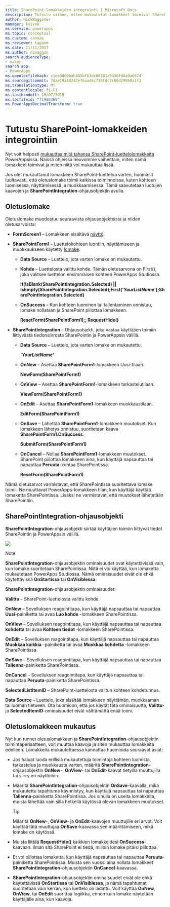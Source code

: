 ```yaml
---
title: SharePoint-lomakkeiden integrointi | Microsoft Docs
description: Tutustu siihen, miten mukautetut lomakkeet toimivat SharePointissa
author: NickWaggoner
manager: kvivek
ms.service: powerapps
ms.topic: conceptual
ms.custom: canvas
ms.reviewer: tapanm
ms.date: 11/11/2017
ms.author: niwaggon
search.audienceType:
- maker
search.app:
- PowerApps
ms.openlocfilehash: c1ee3d00bab865bf63dc06181a9430fd0a9a6674
ms.sourcegitcommit: 7dae19a44247ef6aad4c718fdc7c68d298b0a1f3
ms.translationtype: MT
ms.contentlocale: fi-FI
ms.lasthandoff: 10/07/2019
ms.locfileid: "71988369"
ms.PowerAppsDecimalTransform: true
---
```

# <a name="understand-sharepoint-forms-integration"></a>Tutustu SharePoint-lomakkeiden integrointiin
Nyt voit helposti [mukauttaa mitä tahansa SharePoint-luettelolomakkeita](customize-list-form.md) PowerAppsissa. Näissä ohjeissa neuvomme vaiheittain, miten nämä lomakkeet toimivat ja miten niitä voi mukauttaa lisää.

Jos olet mukauttanut lomakkeen SharePoint-luetteloa varten, huomasit luultavasti, että oletuslomake toimii kaikissa toiminnoissa, kuten kohteen luomisessa, näyttämisessä ja muokkaamisessa. Tämä saavutetaan luotujen kaavojen ja **SharePointIntegration**-ohjausobjektin avulla.

## <a name="understand-the-default-generated-form"></a>Oletuslomake

Oletuslomake muodostuu seuraavista ohjausobjekteista ja niiden oletusarvoista:

* **FormScreen1** – Lomakkeen sisältävä [näyttö](controls/control-screen.md).

* **SharePointForm1** – Luettelokohteen luontiin, näyttämiseen ja muokkaukseen käytetty [lomake](working-with-forms.md).

    * **Data Source** – Luettelo, jota varten lomake on mukautettu.

    * **Kohde** – Luettelosta valittu kohde. Tämän oletusarvona on First(), joka valitsee luettelon ensimmäisen kohteen PowerApps Studiossa.

        **If(IsBlank(SharePointIntegration.Selected) || IsEmpty(SharePointIntegration.Selected);First('*YourListName*');SharePointIntegration.Selected)**

    * **OnSuccess** – Kun kohteen luominen tai tallentaminen onnistuu, lomake nollataan ja SharePoint piilottaa lomakkeen.

        **ResetForm(SharePointForm1);; RequestHide()**

* **SharePointIntegration** – Ohjausobjekti, joka vastaa käyttäjien toimiin liittyvästä tiedonsiirrosta SharePointin ja PowerAppsin välillä.

    * **Data Source** – Luettelo, jota varten lomake on mukautettu.

        **'*YourListName*'**

    * **OnNew** – Asettaa **SharePointForm1**-lomakkeen Uusi-tilaan.

        **NewForm(SharePointForm1)**

    * **OnView** – Asettaa **SharePointForm1**-lomakkeen tarkastelutilaan.

        **ViewForm(SharePointForm1)**

    * **OnEdit** – Asettaa **SharePointForm1**-lomakkeen muokkaustilaan.

        **EditForm(SharePointForm1)**

    * **OnSave** – Lähettää **SharePointForm1**-lomakkeen muutokset. Kun lomakkeen lähetys onnistuu, suoritetaan kaava **SharePointForm1.OnSuccess**.

        **SubmitForm(SharePointForm1)**

    * **OnCancel** – Nollaa **SharePointForm1**-lomakkeen muutokset. SharePoint piilottaa lomakkeen aina, kun käyttäjä napsauttaa tai napauttaa **Peruuta**-kohtaa SharePointissa.

        **ResetForm(SharePointForm1)**

Nämä oletusarvot varmistavat, että SharePointissa suoritettava lomake toimii. Ne muuttavat PowerApps-lomakkeen tilan, kun käyttäjä käyttää lomaketta SharePointissa. Lisäksi ne varmistavat, että muutokset lähetetään SharePointiin.

## <a name="understand-the-sharepointintegration-control"></a>SharePointIntegration-ohjausobjekti
**SharePointIntegration**-ohjausobjekti siirtää käyttäjien toimiin liittyvät tiedot SharePointin ja PowerAppsin välillä.

![](./media/sharepoint-form-integration/sharepointintegration-object.png)

>[!NOTE]
>**SharePointIntegration**-ohjausobjektin ominaisuudet ovat käytettävissä vain, kun lomake suoritetaan SharePointissa. Niitä ei voi käyttää, kun lomaketta mukautetaan PowerApps Studiossa. Nämä ominaisuudet eivät ole ehkä käytettävissä **OnStartissa** tai **OnVisiblessa**. 

**SharePointIntegration**-ohjausobjektin ominaisuudet:

**Valittu** – SharePoint-luettelosta valittu kohde.

**OnNew** – Sovelluksen reagointitapa, kun käyttäjä napsauttaa tai napauttaa **Uusi**-painiketta tai avaa **Luo kohde** -lomakkeen SharePointissa.

**OnView** – Sovelluksen reagointitapa, kun käyttäjä napsauttaa tai napauttaa **kohdetta** tai avaa **Kohteen tiedot** -lomakkeen SharePointissa.

**OnEdit** – Sovelluksen reagointitapa, kun käyttäjä napsauttaa tai napauttaa **Muokkaa kaikkia** -painiketta tai avaa **Muokkaa kohdetta** -lomakkeen SharePointissa.

**OnSave** – Sovelluksen reagointitapa, kun käyttäjä napsauttaa tai napauttaa **Tallenna**-painiketta SharePointissa.

**OnCancel** – Sovelluksen reagointitapa, kun käyttäjä napsauttaa tai napauttaa **Peruuta**-painiketta SharePointissa.

**SelectedListItemID** – SharePoint-luettelosta valitun kohteen kohdetunnus.

**Data Source** – Luettelo, joka sisältää lomakkeen näyttämän, muokkaaman tai luoman tietueen. Ota huomioon, että jos käytät tätä ominaisuutta, **Valittu**- ja **SelectedItemID**-ominaisuudet eivät välttämättä enää toimi.

## <a name="customize-the-default-form"></a>Oletuslomakkeen mukautus
Nyt kun tunnet oletuslomakkeen ja **SharePointIntegration**-ohjausobjektin toimintaperiaatteen, voit muuttaa kaavoja ja siten mukauttaa lomakkeita edelleen. Lomakkeita mukautettaessa kannattaa huomioida seuraavat asiat:

* Jos haluat luoda erillisiä mukautettuja toimintoja kohteen luomista, tarkastelua ja muokkausta varten, määritä **SharePointIntegration**-ohjausobjektin **OnNew**-, **OnView**- tai **OnEdit**-kaavat tietyillä muuttujilla tai siirry eri näyttöihin.

* Määritä **SharePointIntegration**-ohjausobjektin **OnSave**-kaavalla, mikä mukautettu tapahtuma käynnistyy, kun käyttäjä napsauttaa tai napauttaa **Tallenna**-painiketta SharePointissa. Jos sinulla on useita lomakkeita, muista lähettää vain sillä hetkellä käytössä olevan lomakkeen muutokset.

  > [!TIP]
  >    Määritä **OnNew**-, **OnView**- ja **OnEdit**-kaavojen muuttujille eri arvot. Voit käyttää tätä muuttujaa **OnSave**-kaavassa sen määrittämiseen, mikä lomake on käytössä.

* Muista liittää **RequestHide()** kaikkien lomakkeidesi **OnSuccess**-kaavaan. Ilman sitä SharePoint ei tiedä, milloin lomake pitäisi piilottaa.

* Et voi piilottaa lomaketta, kun käyttäjä napsauttaa tai napauttaa **Peruuta**-painiketta SharePointissa. Muista sen vuoksi aina nollata lomakkeet **SharePointIntegration**-ohjausobjektin **OnCancel**-kaavassa.

* **SharePointIntegration**-ohjausobjektin ominaisuudet eivät ole ehkä käytettävissä **OnStartissa** tai **OnVisiblessa**, ja nämä tapahtumat suoritetaan vain kerran, kun luettelo on ladattu. Voit käyttää **OnNew**, **OnView**, tai **OnEdit** suorittaa logiikka, ennen kuin lomake näytetään käyttäjälle aina, kun kaavoja. 
